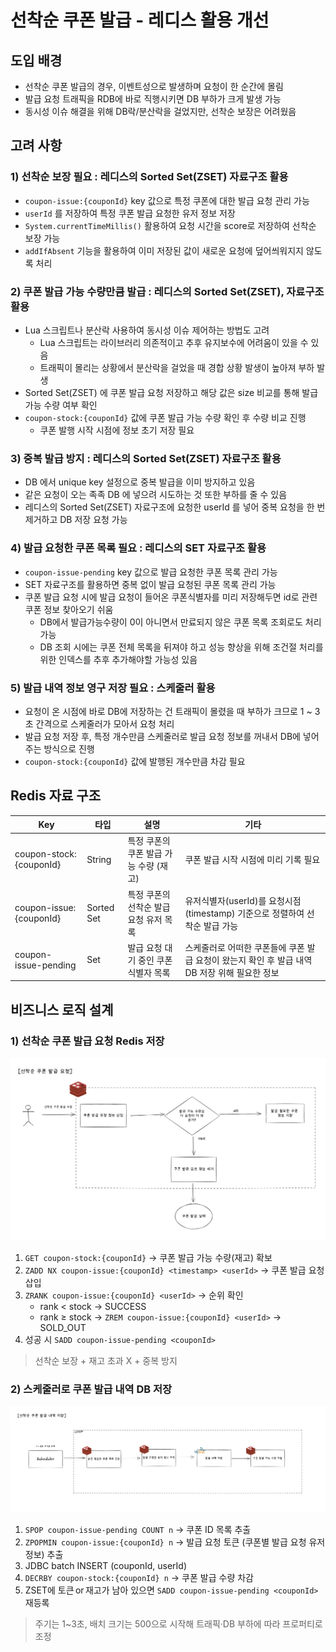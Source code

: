 # 선착순 쿠폰 발급 - 레디스 활용 개선

## 도입 배경

- 선착순 쿠폰 발급의 경우, 이벤트성으로 발생하며 요청이 한 순간에 몰림
- 발급 요청 트래픽을 RDB에 바로 직행시키면 DB 부하가 크게 발생 가능
- 동시성 이슈 해결을 위해 DB락/분산락을 걸었지만, 선착순 보장은 어려웠음

## 고려 사항

### 1) 선착순 보장 필요 : 레디스의 Sorted Set(ZSET) 자료구조 활용

- `coupon-issue:{couponId}` key 값으로 특정 쿠폰에 대한 발급 요청 관리 가능
- `userId` 를 저장하여 특정 쿠폰 발급 요청한 유저 정보 저장
- `System.currentTimeMillis()` 활용하여 요청 시간을 score로 저장하여 선착순 보장 가능
- `addIfAbsent` 기능을 활용하여 이미 저장된 값이 새로운 요청에 덮어씌워지지 않도록 처리

### 2) 쿠폰 발급 가능 수량만큼 발급 : 레디스의 Sorted Set(ZSET),  자료구조 활용

- Lua 스크립트나 분산락 사용하여 동시성 이슈 제어하는 방법도 고려
  - Lua 스크립트는 라이브러리 의존적이고 추후 유지보수에 어려움이 있을 수 있음
  - 트래픽이 몰리는 상황에서 분산락을 걸었을 때 경합 상황 발생이 높아져 부하 발생
- Sorted Set(ZSET) 에 쿠폰 발급 요청 저장하고 해당 값은 size 비교를 통해 발급 가능 수량 여부 확인
- `coupon-stock:{couponId}` 값에 쿠폰 발급 가능 수량 확인 후 수량 비교 진행
  - 쿠폰 발행 시작 시점에 정보 초기 저장 필요

### 3) 중복 발급 방지 : 레디스의 Sorted Set(ZSET) 자료구조 활용

- DB 에서 unique key 설정으로 중복 발급을 이미 방지하고 있음
- 같은 요청이 오는 족족 DB 에 넣으려 시도하는 것 또한 부하를 줄 수 있음
- 레디스의 Sorted Set(ZSET) 자료구조에 요청한 userId 를 넣어 중복 요청을 한 번 제거하고 DB 저장 요청 가능

### 4) 발급 요청한 쿠폰 목록 필요 : 레디스의 SET 자료구조 활용

- `coupon-issue-pending` key 값으로 발급 요청한 쿠폰 목록 관리 가능
- SET 자료구조를 활용하면 중복 없이 발급 요청된 쿠폰 목록 관리 가능
- 쿠폰 발급 요청 시에 발급 요청이 들어온 쿠폰식별자를 미리 저장해두면 id로 관련 쿠폰 정보 찾아오기 쉬움
  - DB에서 발급가능수량이 0이 아니면서 만료되지 않은 쿠폰 목록 조회로도 처리 가능
  - DB 조회 시에는 쿠폰 전체 목록을 뒤져야 하고 성능 향상을 위해 조건절 처리를 위한 인덱스를 추후 추가해야할 가능성 있음

### 5) 발급 내역 정보 영구 저장 필요 : 스케줄러 활용

- 요청이 온 시점에 바로 DB에 저장하는 건 트래픽이 몰렸을 때 부하가 크므로 1 ~ 3초 간격으로 스케줄러가 모아서 요청 처리
- 발급 요청 저장 후, 특정 개수만큼 스케줄러로 발급 요청 정보를 꺼내서 DB에 넣어주는 방식으로 진행
- `coupon-stock:{couponId}` 값에 발행된 개수만큼 차감 필요

## Redis 자료 구조

Key | 타입 | 설명                     | 기타
-|-|------------------------|-
coupon-stock:{couponId} | String | 특정 쿠폰의 쿠폰 발급 가능 수량 (재고) | 쿠폰 발급 시작 시점에 미리 기록 필요
coupon-issue:{couponId} | Sorted Set | 특정 쿠폰의 선착순 발급 요청 유저 목록 | 유저식별자(userId)를 요청시점(timestamp) 기준으로 정렬하여 선착순 발급 가능
coupon-issue-pending | Set | 발급 요청 대기 중인 쿠폰식별자 목록 | 스케줄러로 어떠한 쿠폰들에 쿠폰 발급 요청이 왔는지 확인 후 발급 내역 DB 저장 위해 필요한 정보

## 비즈니스 로직 설계

### 1) 선착순 쿠폰 발급 요청 Redis 저장

![](img/coupon_issue_redis_1.png)

1. `GET coupon-stock:{couponId}` → 쿠폰 발급 가능 수량(재고) 확보
2. `ZADD NX coupon-issue:{couponId} <timestamp> <userId>` → 쿠폰 발급 요청 삽입  
3. `ZRANK coupon-issue:{couponId} <userId>` → 순위 확인  
   * rank < stock → SUCCESS  
   * rank ≥ stock → `ZREM coupon-issue:{couponId} <userId>` → SOLD_OUT  
4. 성공 시 `SADD coupon-issue-pending <couponId>`

> 선착순 보장 + 재고 초과 X + 중복 방지

### 2) 스케줄러로 쿠폰 발급 내역 DB 저장

![](img/coupon_issue_redis_2.png)

1. `SPOP coupon-issue-pending COUNT n` → 쿠폰 ID 목록 추출  
2. `ZPOPMIN coupon-issue:{couponId} n` → 발급 요청 토큰 (쿠폰별 발급 요청 유저 정보) 추출
3. JDBC batch INSERT (couponId, userId)
4. `DECRBY coupon-stock:{couponId} n` → 쿠폰 발급 수량 차감
5. ZSET에 토큰 or 재고가 남아 있으면 `SADD coupon-issue-pending <couponId>` 재등록

> 주기는 1~3초, 배치 크기는 500으로 시작해 트래픽·DB 부하에 따라 프로퍼티로 조정
